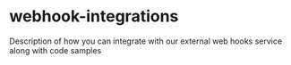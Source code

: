 # webhook-integrations
Description of how you can integrate with our external web hooks service along with code samples
